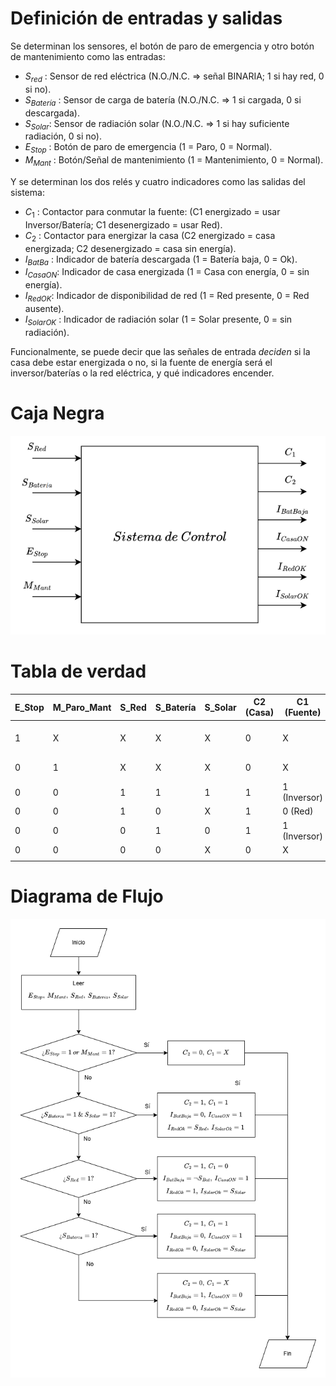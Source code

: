 # Definición de entradas y salidas

Se determinan los sensores, el botón de paro de emergencia y otro botón de mantenimiento como las entradas:

+ $S_{red}$ : Sensor de red eléctrica (N.O./N.C. => señal BINARIA; 1 si hay red, 0 si no).
+ $S_{Batería}$ : Sensor de carga de batería  (N.O./N.C. => 1 si cargada, 0 si descargada).
+ $S_{Solar}$: Sensor de radiación solar (N.O./N.C. => 1 si hay suficiente radiación, 0 si no).
+ $E_{Stop}$ : Botón de paro de emergencia (1 = Paro, 0 = Normal).
+ $M_{Mant}$ : Botón/Señal de mantenimiento (1 = Mantenimiento, 0 = Normal).

Y se determinan los dos relés y cuatro indicadores como las salidas del sistema:

+ $C_1$ : Contactor para conmutar la fuente: (C1 energizado = usar Inversor/Batería; C1 desenergizado = usar Red).
+ $C_2$ : Contactor para energizar la casa (C2 energizado = casa energizada; C2 desenergizado = casa sin energía).
+ $I_{BatBa}$ : Indicador de batería descargada (1 = Batería baja, 0 = Ok).
+ $I_{CasaON}$: Indicador de casa energizada (1 = Casa con energía, 0 = sin energía).
+ $I_{RedOK}$: Indicador de disponibilidad de red (1 = Red presente, 0 = Red ausente).
+ $I_{SolarOK}$ : Indicador de radiación solar (1 = Solar presente, 0 = sin radiación).

Funcionalmente, se puede decir que las señales de entrada _deciden_ si la casa debe estar energizada o no, si la fuente de energía será el inversor/baterías o la red eléctrica, y qué indicadores encender.
# Caja Negra

![](CajaNegra1.png)

# Tabla de verdad

| E_Stop | M_Paro_Mant | S_Red | S_Batería | S_Solar | C2 (Casa) | C1 (Fuente)  | Ind_Bat_Baja                    | Ind_Casa_ON | Ind_Red_OK | Ind_Solar_OK |
| ------ | ----------- | ----- | --------- | ------- | --------- | ------------ | ------------------------------- | ----------- | ---------- | ------------ |
| 1      | X           | X     | X         | X       | 0         | X            | Según Batería (1 si descargada) | 0           | S_Red      | S_Solar      |
| 0      | 1           | X     | X         | X       | 0         | X            | Según Batería                   | 0           | S_Red      | S_Solar      |
| 0      | 0           | 1     | 1         | 1       | 1         | 1 (Inversor) | 0                               | 1           | 1          | 1            |
| 0      | 0           | 1     | 0         | X       | 1         | 0 (Red)      | 1                               | 1           | 1          | S_Solar      |
| 0      | 0           | 0     | 1         | 0       | 1         | 1 (Inversor) | 0                               | 1           | 0          | 0            |
| 0      | 0           | 0     | 0         | X       | 0         | X            | 1                               | 0           | 0          | S_Solar      |
|        |             |       |           |         |           |              |                                 |             |            |              |

# Diagrama de Flujo

![](Diagrama_De_Flujo.png)
